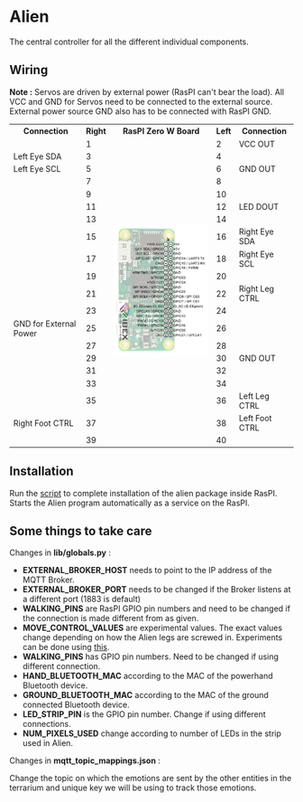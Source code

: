 # Alien

The central controller for all the different individual components.

## Wiring

**Note :** Servos are driven by external power (RasPI can't bear the load). All VCC and GND for Servos need to be connected to the external source. External power source GND also has to be connected with RasPI GND.

<table>
  <tr>
    <th> Connection </th><th> Right </th><th> RasPI Zero W Board </th><th> Left </th><th> Connection </th>
  </tr>
  <tr>
    <td></td><td>1</td><td rowspan=20> <img src="../images/rpi_zero_io_pinouts.jpg"> </td> <td>2</td><td>VCC OUT</td>
  </tr>
  <tr>
    <td>Left Eye SDA</td><td>3</td><td>4</td><td></td>
  </tr>
  <tr>
    <td>Left Eye SCL</td><td>5</td><td>6</td><td>GND OUT</td>
  </tr>
  <tr>
    <td></td><td>7</td><td>8</td><td></td>
  </tr>
  <tr>
    <td></td><td>9</td><td>10</td><td></td>
  </tr>
  <tr>
    <td></td><td>11</td><td>12</td><td>LED DOUT</td>
  </tr>
  <tr>
    <td></td><td>13</td><td>14</td><td></td>
  </tr>
  <tr>
    <td></td><td>15</td><td>16</td><td>Right Eye SDA</td>
  </tr>
  <tr>
    <td></td><td>17</td><td>18</td><td>Right Eye SCL</td>
  </tr>
  <tr>
    <td></td><td>19</td><td>20</td><td></td>
  </tr>
  <tr>
    <td></td><td>21</td><td>22</td><td>Right Leg CTRL</td>
  </tr>
  <tr>
    <td></td><td>23</td><td>24</td><td></td>
  </tr>
  <tr>
    <td>GND for External Power</td><td>25</td><td>26</td><td></td>
  </tr>
  <tr>
    <td></td><td>27</td><td>28</td><td></td>
  </tr>
  <tr>
    <td></td><td>29</td><td>30</td><td>GND OUT</td>
  </tr>
  <tr>
    <td></td><td>31</td><td>32</td><td></td>
  </tr>
  <tr>
    <td></td><td>33</td><td>34</td><td></td>
  </tr>
  <tr>
    <td></td><td>35</td><td>36</td><td>Left Leg CTRL</td>
  </tr>
  <tr>
    <td>Right Foot CTRL</td><td>37</td><td>38</td><td>Left Foot CTRL</td>
  </tr>
  <tr>
    <td></td><td>39</td><td>40</td><td></td>
  </tr>
</table>

## Installation
Run the [script](../scripts/) to complete installation of the alien package inside RasPI.
Starts the Alien program automatically as a service on the RasPI.

## Some things to take care
Changes in __lib/globals.py__ :
* __EXTERNAL_BROKER_HOST__ needs to point to the IP address of the MQTT Broker.
* __EXTERNAL_BROKER_PORT__ needs to be changed if the Broker listens at a different port (1883 is default)
* __WALKING_PINS__ are RasPI GPIO pin numbers and need to be changed if the connection is made different from as given.
* __MOVE_CONTROL_VALUES__ are experimental values. The exact values change depending on how the Alien legs are screwed in.
Experiments can be done using [this](../testing_modules/pigpio_test/servo_demo.py).
* __WALKING_PINS__ has GPIO pin numbers. Need to be changed if using different connection.
* __HAND_BLUETOOTH_MAC__ according to the MAC of the powerhand Bluetooth device.
* __GROUND_BLUETOOTH_MAC__ according to the MAC of the ground connected Bluetooth device.
* __LED_STRIP_PIN__ is the GPIO pin number. Change if using different connections.
* __NUM_PIXELS_USED__ change according to number of LEDs in the strip used in Alien.


Changes in __mqtt_topic_mappings.json__ :

Change the topic on which the emotions are sent by the other entities in the terrarium and unique key we will be using to track those emotions.
